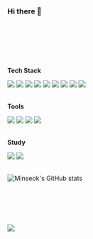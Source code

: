 ### Hi there 👋
</br></br></br></br></br>
<!--
**minseok5408/minseok5408** is a ✨ _special_ ✨ repository because its `README.md` (this file) appears on your GitHub profile.

Here are some ideas to get you started:

- 🔭 I’m currently working on ...
- 🌱 I’m currently learning ...
- 👯 I’m looking to collaborate on ...
- 🤔 I’m looking for help with ...
- 💬 Ask me about ...
- 📫 How to reach me: ...
- 😄 Pronouns: ...
- ⚡ Fun fact: ...
-->

<p><b>Tech Stack</b></p>
<div>
    <!-- A, B, C, D, E, F, G, H, I, J, K, L, M, N, O, P, Q, R, S, T, U, V, W, X, Y, Z -->
    <img src="https://img.shields.io/badge/-CSS-1572B6?style=flat&logo=CSS3&logoColor=white"/>
    <img src="https://img.shields.io/badge/-HTML-E34F26?style=flat&logo=HTML5&logoColor=white"/>
    <img src="https://img.shields.io/badge/-Java-007396?style=flat&logo=OpenJDK&logoColor=white"/>
    <img src="https://img.shields.io/badge/-JavaScript-F7DF1E?style=flat&logo=JavaScript&logoColor=white"/>
    <img src="https://img.shields.io/badge/-MariaDB-003545?style=flat&logo=MariaDB&logoColor=white"/>
    <img src="https://img.shields.io/badge/-MySQL-4479A1?style=flat&logo=MySQL&logoColor=white"/>
    <img src="https://img.shields.io/badge/-Node.js-339933?style=flat&logo=Node.js&logoColor=white"/>
    <img src="https://img.shields.io/badge/-React-61DAFB?style=flat&logo=React&logoColor=white"/>   
    <img src="https://img.shields.io/badge/-Spring-6DB33F?style=flat&logo=Spring&logoColor=white"/> 
</div></br>

<p><b>Tools</b></p>
<div>
  <img src="https://img.shields.io/badge/-Git-F05032?style=flat&logo=Git&logoColor=white"/>
  <img src="https://img.shields.io/badge/-GitHub-181717?style=flat&logo=GitHub&logoColor=white"/>
  <img src="https://img.shields.io/badge/-Jenkins-D24939?style=flat&logo=Jenkins&logoColor=white"/>
  <img src="https://img.shields.io/badge/-Notion-181717?style=flat&logo=Notion&logoColor=white"/>
</div></br>

<p><b>Study</b></p>
<div>
  <img src="https://img.shields.io/badge/-Python-3776AB?style=flat&logo=Python&logoColor=white"/>
  <img src="https://img.shields.io/badge/-Swift-F05138?style=flat&logo=Swift&logoColor=white"/>
</div></br>

![Minseok's GitHub stats](https://github-readme-stats.vercel.app/api?username=minseok5408&show_icons=true&theme=chartreuse-dark)

</br></br></br></br>
<div>
  <a href="https://www.instagram.com/kimseokryu/" target="_blank"> 
    <img src="https://img.shields.io/badge/-kimseokryu-E4405F?style=for-the-badge&logo=Instagram&logoColor=white"/>
  </a>
</div>
